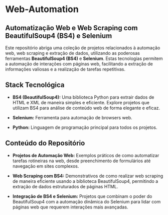 # Web-Automation
## Automatização Web e Web Scraping com BeautifulSoup4 (BS4) e Selenium

Este repositório abriga uma coleção de projetos relacionados à automação web, web scraping e extração de dados, utilizando as poderosas ferramentas **BeautifulSoup4 (BS4)** e **Selenium**. Estas tecnologias permitem a automação de interações com páginas web, facilitando a extração de informações valiosas e a realização de tarefas repetitivas.

## Stack Tecnológica

- **BS4 (BeautifulSoup4):** Uma biblioteca Python para extrair dados de HTML e XML de maneira simples e eficiente. Explore projetos que utilizam BS4 para análise de conteúdo web de forma elegante e eficaz.

- **Selenium:** Ferramenta para automação de browsers web.

- **Python:** Linguagem de programação principal para todos os projetos.



## Conteúdo do Repositório

- **Projetos de Automação Web:** Exemplos práticos de como automatizar tarefas rotineiras na web, desde preenchimento de formulários até navegação em sites complexos.

- **Web Scraping com BS4:** Demonstrativos de como realizar web scraping de maneira eficiente usando a biblioteca BeautifulSoup4, permitindo a extração de dados estruturados de páginas HTML.

- **Integração de BS4 e Selenium:** Projetos que combinam o poder do BeautifulSoup4 com a automação dinâmica do Selenium para lidar com páginas web que requerem interações mais avançadas.


